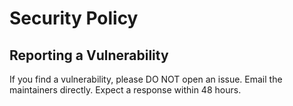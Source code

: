 # Security Policy

## Reporting a Vulnerability

If you find a vulnerability, please DO NOT open an issue. Email the maintainers directly. Expect a response within 48 hours.
